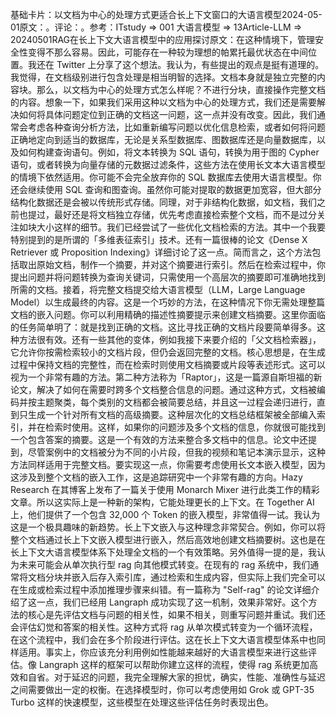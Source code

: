 

基础卡片：以文档为中心的处理方式更适合长上下文窗口的大语言模型2024-05-01原文：。评论：。参考：ITstudy => 001 大语言模型 => 13Article-LLM => 20240501RAG在长上下文大语言模型中的应用探讨原文：在这种情境下，管理安全性变得不那么容易。因此，可能存在一种较为理想的帕累托最优状态在中间位置。我还在 Twitter 上分享了这个想法。我认为，有些提出的观点是挺有道理的。我觉得，在文档级别进行包含处理是相当明智的选择。文档本身就是独立完整的内容块。那么，以文档为中心的处理方式怎么样呢？不进行分块，直接操作完整文档的内容。想象一下，如果我们采用这种以文档为中心的处理方式，我们还是需要解决如何将具体问题定位到正确的文档这一问题，这一点并没有改变。因此，我们通常会考虑各种查询分析方法，比如重新编写问题以优化信息检索，或者如何将问题正确地定向到适当的数据库，无论是关系型数据库、图数据库还是向量数据库，以及如何构建查询语句。例如，将文本转换为 SQL 语句，转换为用于图的 Cypher 语句，或者转换为向量存储的元数据过滤条件，这些方法在使用长文本大语言模型的情境下依然适用。你可能不会完全放弃你的 SQL 数据库去使用大语言模型。你还会继续使用 SQL 查询和图查询。虽然你可能对提取的数据更加宽容，但大部分结构化数据还是会被以传统形式存储。同理，对于非结构化数据，如文档，我们之前也提过，最好还是将文档独立存储，优先考虑直接检索整个文档，而不是过分关注如块大小这样的细节。我们已经尝试了一些优化文档检索的方法。其中一个我要特别提到的是所谓的「多维表征索引」技术。还有一篇很棒的论文《Dense X Retriever 或 Proposition Indexing》详细讨论了这一点。简而言之，这个方法包括取出原始文档，制作一个摘要，并对这个摘要进行索引。然后在检索过程中，你提出问题并将问题转换为查询关键词，只需使用一个高层次的摘要即可准确地找到所需的文档。接着，将完整文档提交给大语言模型（LLM，Large Language Model）以生成最终的内容。这是一个巧妙的方法，在这种情况下你无需处理整篇文档的嵌入问题。你可以利用精确的描述性摘要提示来创建文档摘要。这里你面临的任务简单明了：就是找到正确的文档。这比寻找正确的文档片段要简单得多。这种方法很有效。还有一些其他的变体，例如我接下来要介绍的「父文档检索器」，它允许你按需检索较小的文档片段，但仍会返回完整的文档。核心思想是，在生成过程中保持文档的完整性，而在检索时则使用文档摘要或片段等表述形式。这可以视为一个非常有趣的方法。第二种方法称为「Raptor」，这是一篇源自斯坦福的新论文，解决了如何在需要时跨多个文档整合信息的问题。通过这种方式，文档被编码并按主题聚类，每个类别的文档都会被简要总结，并且这一过程会递归进行，直到只生成一个针对所有文档的高级摘要。这种层次化的文档总结框架被全部编入索引，并在检索时使用。这样，如果你的问题涉及多个文档的信息，你就很可能找到一个包含答案的摘要。这是一个有效的方法来整合多文档中的信息。论文中还提到，尽管案例中的文档被分为不同的小片段，但我的视频和笔记本演示显示，这种方法同样适用于完整文档。要实现这一点，你需要考虑使用长文本嵌入模型，因为这涉及到整个文档的嵌入工作，这是追踪研究中一个非常有趣的方向。Hazy Research 在其博客上发布了一篇关于使用 Monarch Mixer 进行此类工作的精彩文章。所以这实际上是一种新的架构，它能处理更长的上下文。在 Together AI 上，他们提供了一个包含 32,000 个 Token 的嵌入模型，非常值得一试。我认为这是一个极具趣味的新趋势。长上下文嵌入与这种理念非常契合。例如，你可以将整个文档通过长上下文嵌入模型进行嵌入，然后高效地创建文档摘要树。这也是在长上下文大语言模型体系下处理全文档的一个有效策略。另外值得一提的是，我认为未来可能会从单次执行型 rag 向其他模式转变。在现有的 rag 系统中，我们通常将文档分块并嵌入后存入索引库，通过检索和生成内容，但实际上我们完全可以在生成或检索过程中添加推理步骤来纠错。有一篇称为 "Self-rag" 的论文详细介绍了这一点，我们已经用 Langraph 成功实现了这一机制，效果非常好。这个方法的核心是先评估文档与问题的相关性，如果不相关，则重写问题并重试。我们还会评估幻觉和答案的相关性。这种方式将 rag 从单次模式转变为一个循环流程，在这个流程中，我们会在多个阶段进行评估。这在长上下文大语言模型体系中也同样适用。事实上，你应该充分利用例如性能越来越好的大语言模型来进行这些评估。像 Langraph 这样的框架可以帮助你建立这样的流程，使得 rag 系统更加高效和自省。对于延迟的问题，我完全理解大家的担忧，确实，性能、准确性与延迟之间需要做出一定的权衡。在选择模型时，你可以考虑使用如 Grok 或 GPT-35 Turbo 这样的快速模型，这些模型在处理这些评估任务时表现出色。